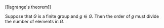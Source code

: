 [[lagrange's theorem]]

Suppose that $G$ is a finite group and $g\in G$. Then the order of $g$ must divide the number of elements in $G$.